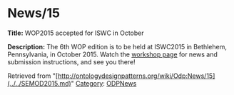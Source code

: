 #  News/15


__Title:__ WOP2015 accepted for ISWC in October


__Description:__ The 6th WOP edition is to be held at ISWC2015 in Bethlehem, Pennsylvania, in October 2015. Watch the [workshop page](../../WOP/2015.md "WOP:2015") for news and submission instructions, and see you there! 





Retrieved from "[http://ontologydesignpatterns.org/wiki/Odp:News/15](../../SEMOD2015.md)"
 [Category](http://ontologydesignpatterns.org/wiki/Special:Categories "Special:Categories"): [ODPNews](../../Category/ODPNews.md "Category:ODPNews")